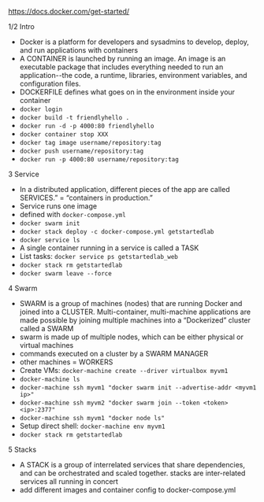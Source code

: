 https://docs.docker.com/get-started/

1/2 Intro
- Docker is a platform for developers and sysadmins to develop, deploy, and run applications with containers
- A CONTAINER is launched by running an image. An image is an executable package that includes everything needed to run an application--the code, a runtime, libraries, environment variables, and configuration files.
- DOCKERFILE defines what goes on in the environment inside your container
- `docker login`
- `docker build -t friendlyhello .`
- `docker run -d -p 4000:80 friendlyhello`
- `docker container stop XXX`
- `docker tag image username/repository:tag`
- `docker push username/repository:tag`
- `docker run -p 4000:80 username/repository:tag`

3 Service
- In a distributed application, different pieces of the app are called SERVICES.” = “containers in production.”
- Service runs one image
- defined with `docker-compose.yml`
- `docker swarm init`
- `docker stack deploy -c docker-compose.yml getstartedlab`
- `docker service ls`
- A single container running in a service is called a TASK
- List tasks: `docker service ps getstartedlab_web`
- `docker stack rm getstartedlab`
- `docker swarm leave --force`

4 Swarm
- SWARM is a group of machines (nodes) that are running Docker and joined into a CLUSTER. Multi-container, multi-machine applications are made possible by joining multiple machines into a “Dockerized” cluster called a SWARM
- swarm is made up of multiple nodes, which can be either physical or virtual machines
- commands executed on a cluster by a SWARM MANAGER
- other machines = WORKERS
- Create VMs: `docker-machine create --driver virtualbox myvm1`
- `docker-machine ls`
- `docker-machine ssh myvm1 "docker swarm init --advertise-addr <myvm1 ip>"`
- `docker-machine ssh myvm2 "docker swarm join --token <token> <ip>:2377"`
- `docker-machine ssh myvm1 "docker node ls"`
- Setup direct shell: `docker-machine env myvm1`
- `docker stack rm getstartedlab`

5 Stacks
- A STACK is a group of interrelated services that share dependencies, and can be orchestrated and scaled together. stacks are inter-related services all running in concert
- add different images and container config to docker-compose.yml
